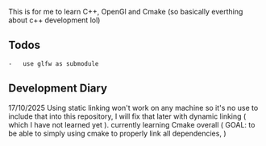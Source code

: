 This is for me to learn C++, OpenGl and Cmake (so basically everthing about c++ development lol)

## Todos 
    -   use glfw as submodule

## Development Diary

17/10/2025
  Using static linking won't work on any machine so it's no use to include that into this repository, I will fix that later with dynamic linking ( which I have not learned yet ).
  currently learning Cmake overall (
    GOAL: to be able to simply using cmake to properly link all dependencies,
  )
